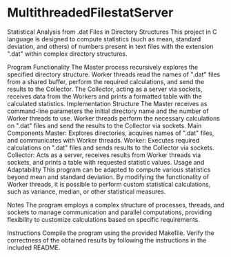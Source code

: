 # MultithreadedFilestatServer
Statistical Analysis from .dat Files in Directory Structures
This project in C language is designed to compute statistics (such as mean, standard deviation, and others) of numbers present in text files with the extension ".dat" within complex directory structures.

Program Functionality
The Master process recursively explores the specified directory structure.
Worker threads read the names of ".dat" files from a shared buffer, perform the required calculations, and send the results to the Collector.
The Collector, acting as a server via sockets, receives data from the Workers and prints a formatted table with the calculated statistics.
Implementation Structure
The Master receives as command-line parameters the initial directory name and the number of Worker threads to use.
Worker threads perform the necessary calculations on ".dat" files and send the results to the Collector via sockets.
Main Components
Master: Explores directories, acquires names of ".dat" files, and communicates with Worker threads.
Worker: Executes required calculations on ".dat" files and sends results to the Collector via sockets.
Collector: Acts as a server, receives results from Worker threads via sockets, and prints a table with requested statistic values.
Usage and Adaptability
This program can be adapted to compute various statistics beyond mean and standard deviation. By modifying the functionality of Worker threads, it is possible to perform custom statistical calculations, such as variance, median, or other statistical measures.

Notes
The program employs a complex structure of processes, threads, and sockets to manage communication and parallel computations, providing flexibility to customize calculations based on specific requirements.

Instructions
Compile the program using the provided Makefile.
Verify the correctness of the obtained results by following the instructions in the included README.
